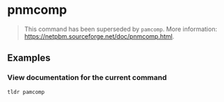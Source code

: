 # pnmcomp

> This command has been superseded by `pamcomp`. More information: <https://netpbm.sourceforge.net/doc/pnmcomp.html>.

## Examples

### View documentation for the current command

```bash
tldr pamcomp
```
